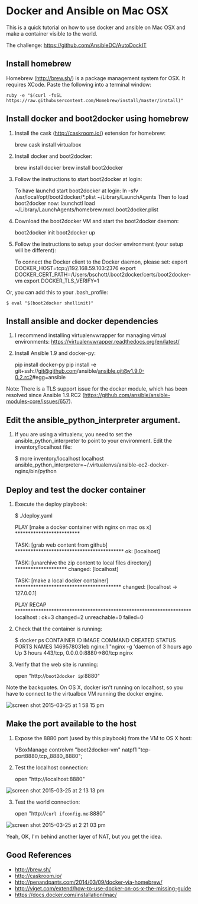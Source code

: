 # Docker and Ansible on Mac OSX

This is a quick tutorial on how to use docker and ansible on Mac OSX and make a container visible to the world.

The challenge: https://github.com/AnsibleDC/AutoDockIT

## Install homebrew

Homebrew (http://brew.sh/) is a package management system for OSX.  It requires XCode.  Paste the following into a terminal window:

    ruby -e "$(curl -fsSL https://raw.githubusercontent.com/Homebrew/install/master/install)"

## Install docker and boot2docker using homebrew

1) Install the cask (http://caskroom.io/) extension for homebrew:

    brew cask install virtualbox

2) Install docker and boot2docker:

    brew install docker
    brew install boot2docker

3) Follow the instructions to start boot2docker at login:

    To have launchd start boot2docker at login:
        ln -sfv /usr/local/opt/boot2docker/*.plist ~/Library/LaunchAgents
    Then to load boot2docker now:
        launchctl load ~/Library/LaunchAgents/homebrew.mxcl.boot2docker.plist

4) Download the boot2docker VM and start the boot2docker daemon:

    boot2docker init
    boot2docker up

5) Follow the instructions to setup your docker environment (your setup will be different):

    To connect the Docker client to the Docker daemon, please set:
        export DOCKER_HOST=tcp://192.168.59.103:2376
        export DOCKER_CERT_PATH=/Users/bschott/.boot2docker/certs/boot2docker-vm
        export DOCKER_TLS_VERIFY=1

Or, you can add this to your .bash_profile:

    $ eval "$(boot2docker shellinit)"


## Install ansible and docker dependencies

1) I recommend installing virtualenvwrapper for managing virtual environments:
https://virtualenvwrapper.readthedocs.org/en/latest/

2) Install Ansible 1.9 and docker-py:

    pip install docker-py
    pip install -e git+ssh://git@github.com/ansible/ansible.git@v1.9.0-0.2.rc2#egg=ansible

Note: There is a TLS support issue for the docker module, which has been resolved since Ansible 1.9.RC2 (https://github.com/ansible/ansible-modules-core/issues/657).


## Edit the ansible_python_interpreter argument.

1) If you are using a virtualenv, you need to set the ansible_python_interpreter to point to your environment.  Edit the inventory/localhost file:

    $ more inventory/localhost
    localhost ansible_python_interpreter=~/.virtualenvs/ansible-ec2-docker-nginx/bin/python


## Deploy and test the docker container

1) Execute the deploy playbook:

    $ ./deploy.yaml

    PLAY [make a docker container with nginx on mac os x] *************************

    TASK: [grab web content from github] ******************************************
    ok: [localhost]

    TASK: [unarchive the zip content to local files directory] ********************
    changed: [localhost]

    TASK: [make a local docker container] *****************************************
    changed: [localhost -> 127.0.0.1]

    PLAY RECAP ********************************************************************
    localhost                  : ok=3    changed=2    unreachable=0    failed=0

2) Check that the container is running:

    $ docker ps
    CONTAINER ID        IMAGE               COMMAND                CREATED             STATUS              PORTS                           NAMES
    1469578031eb        nginx:1             "nginx -g 'daemon of   3 hours ago         Up 3 hours          443/tcp, 0.0.0.0:8880->80/tcp   nginx

3) Verify that the web site is running:

    open "http://`boot2docker ip`:8880"

Note the backquotes. On OS X, docker isn't running on localhost, so you have to connect to the virtualbox VM running the docker engine.

![screen shot 2015-03-25 at 1 58 15 pm](https://cloud.githubusercontent.com/assets/219202/6831519/28da0b64-d2f7-11e4-9b96-23dac08b9088.png)

## Make the port available to the host

1) Expose the 8880 port (used by this playbook) from the VM to OS X host:

    VBoxManage controlvm "boot2docker-vm" natpf1 "tcp-port8880,tcp,,8880,,8880";

2) Test the localhost connection:

    open "http://localhost:8880"

![screen shot 2015-03-25 at 2 13 13 pm](https://cloud.githubusercontent.com/assets/219202/6832001/17f07f74-d2fa-11e4-8d3b-8efcef8d0326.png)


3) Test the world connection:

    open "http://`curl ifconfig.me`:8880"

![screen shot 2015-03-25 at 2 21 03 pm](https://cloud.githubusercontent.com/assets/219202/6832032/399b5144-d2fa-11e4-9031-b8c67fb1851a.png)

Yeah, OK, I'm behind another layer of NAT, but you get the idea.

## Good References

- http://brew.sh/
- http://caskroom.io/
- http://penandpants.com/2014/03/09/docker-via-homebrew/
- http://viget.com/extend/how-to-use-docker-on-os-x-the-missing-guide
- https://docs.docker.com/installation/mac/
